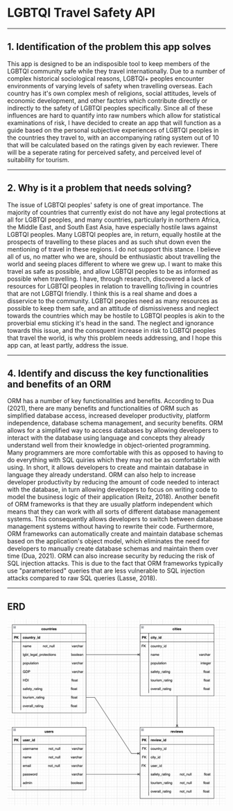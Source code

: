 # LGBTQI Travel Safety API

---

## 1. Identification of the problem this app solves

This app is designed to be an indisposible tool to keep members of the LGBTQI community safe while they travel internationally. Due to a number of complex historical sociological reasons, LGBTQI+ peoples encounter environments of varying levels of safety when travelling overseas. Each country has it's own complex mesh of religions, social attitudes, levels of economic development, and other factors which contribute directly or indirectly to the safety of LGBTQI peoples specifically. Since all of these influences are hard to quantify into raw numbers which allow for statistical examinations of risk, I have decided to create an app that will function as a guide based on the personal subjective experiences of LGBTQI peoples in the countries they travel to, with an accompanying rating system out of 10 that will be calculated based on the ratings given by each reviewer. There will be a seperate rating for perceived safety, and perceived level of suitability for tourism.

---

## 2. Why is it a problem that needs solving?

The issue of LGBTQI peoples' safety is one of great importance. The majority of countries that currently exist do not have any legal protections at all for LGBTQI peoples, and many countries, particularly in northern Africa, the Middle East, and South East Asia, have especially hostile laws against LGBTQI peoples. Many LGBTQI peoples are, in return, equally hostile at the prospects of travelling to these places and as such shut down even the mentioning of travel in these regions. I do not support this stance. I believe all of us, no matter who we are, should be enthusiastic about travelling the world and seeing places different to where we grew up. I want to make this travel as safe as possible, and allow LGBTQI peoples to be as informed as possible when travelling. I have, through research, discovered a lack of resources for LGBTQI peoples in relation to travelling to/living in countries that are not LGBTQI friendly. I think this is a real shame and does a disservice to the community. LGBTQI peoples need as many resources as possible to keep them safe, and an attitude of dismissiveness and neglect towards the countries which may be hostile to LGBTQI peoples is akin to the proverbial emu sticking it's head in the sand. The neglect and ignorance towards this issue, and the consquent increase in risk to LGBTQI peoples that travel the world, is why this problem needs addressing, and I hope this app can, at least partly, address the issue. 

---

## 4. Identify and discuss the key functionalities and benefits of an ORM

ORM has a number of key functionalities and benefits. According to Dua (2021), there are many benefits and functionalities of ORM such as simplified database access, increased developer productivity, platform independence, database schema management, and security benefits. ORM allows for a simplified way to access databases by allowing developers to interact with the database using language and concepts they already understand well from their knowledge in object-oriented programming. Many programmers are more comfortable with this as opposed to having to do everything with SQL quiries which they may not be as comfortable with using. In short, it allows developers to create and maintain database in language they already understand. ORM can also help to increase developer productivity by reducing the amount of code needed to interact with the database, in turn allowing developers to focus on writing code to model the business logic of their application (Reitz, 2018). Another benefit of ORM frameworks is that they are usually platform independent which means that they can work with all sorts of different database management systems. This consequently allows developers to switch between database management systems without having to rewrite their code. Furthermore, ORM frameworks can automatically create and maintain database schemas based on the application's object model, which eliminates the need for developers to manually create database schemas and maintain them over time (Dua, 2021). ORM can also increase security by reducing the risk of SQL injection attacks. This is due to the fact that ORM frameworks typically use "parameterised" queries that are less vulnerable to SQL injection attacks compared to raw SQL queries (Lasse, 2018).

---

## ERD

![ERD](./images/API%20ERD.png)